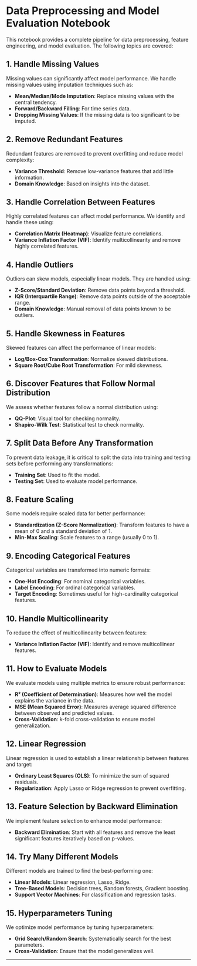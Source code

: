 # Data Preprocessing and Model Evaluation Notebook

This notebook provides a complete pipeline for data preprocessing, feature engineering, and model evaluation. The following topics are covered:

## 1. Handle Missing Values
Missing values can significantly affect model performance. We handle missing values using imputation techniques such as:
- **Mean/Median/Mode Imputation**: Replace missing values with the central tendency.
- **Forward/Backward Filling**: For time series data.
- **Dropping Missing Values**: If the missing data is too significant to be imputed.

## 2. Remove Redundant Features
Redundant features are removed to prevent overfitting and reduce model complexity:
- **Variance Threshold**: Remove low-variance features that add little information.
- **Domain Knowledge**: Based on insights into the dataset.

## 3. Handle Correlation Between Features
Highly correlated features can affect model performance. We identify and handle these using:
- **Correlation Matrix (Heatmap)**: Visualize feature correlations.
- **Variance Inflation Factor (VIF)**: Identify multicollinearity and remove highly correlated features.

## 4. Handle Outliers
Outliers can skew models, especially linear models. They are handled using:
- **Z-Score/Standard Deviation**: Remove data points beyond a threshold.
- **IQR (Interquartile Range)**: Remove data points outside of the acceptable range.
- **Domain Knowledge**: Manual removal of data points known to be outliers.

## 5. Handle Skewness in Features
Skewed features can affect the performance of linear models:
- **Log/Box-Cox Transformation**: Normalize skewed distributions.
- **Square Root/Cube Root Transformation**: For mild skewness.

## 6. Discover Features that Follow Normal Distribution
We assess whether features follow a normal distribution using:
- **QQ-Plot**: Visual tool for checking normality.
- **Shapiro-Wilk Test**: Statistical test to check normality.

## 7. Split Data Before Any Transformation
To prevent data leakage, it is critical to split the data into training and testing sets before performing any transformations:
- **Training Set**: Used to fit the model.
- **Testing Set**: Used to evaluate model performance.

## 8. Feature Scaling
Some models require scaled data for better performance:
- **Standardization (Z-Score Normalization)**: Transform features to have a mean of 0 and a standard deviation of 1.
- **Min-Max Scaling**: Scale features to a range (usually 0 to 1).

## 9. Encoding Categorical Features
Categorical variables are transformed into numeric formats:
- **One-Hot Encoding**: For nominal categorical variables.
- **Label Encoding**: For ordinal categorical variables.
- **Target Encoding**: Sometimes useful for high-cardinality categorical features.

## 10. Handle Multicollinearity
To reduce the effect of multicollinearity between features:
- **Variance Inflation Factor (VIF)**: Identify and remove multicollinear features.

## 11. How to Evaluate Models
We evaluate models using multiple metrics to ensure robust performance:
- **R² (Coefficient of Determination)**: Measures how well the model explains the variance in the data.
- **MSE (Mean Squared Error)**: Measures average squared difference between observed and predicted values.
- **Cross-Validation**: k-fold cross-validation to ensure model generalization.

## 12. Linear Regression
Linear regression is used to establish a linear relationship between features and target:
- **Ordinary Least Squares (OLS)**: To minimize the sum of squared residuals.
- **Regularization**: Apply Lasso or Ridge regression to prevent overfitting.

## 13. Feature Selection by Backward Elimination
We implement feature selection to enhance model performance:
- **Backward Elimination**: Start with all features and remove the least significant features iteratively based on p-values.

## 14. Try Many Different Models
Different models are trained to find the best-performing one:
- **Linear Models**: Linear regression, Lasso, Ridge.
- **Tree-Based Models**: Decision trees, Random forests, Gradient boosting.
- **Support Vector Machines**: For classification and regression tasks.

## 15. Hyperparameters Tuning
We optimize model performance by tuning hyperparameters:
- **Grid Search/Random Search**: Systematically search for the best parameters.
- **Cross-Validation**: Ensure that the model generalizes well.

---
